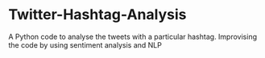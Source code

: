 # Twitter-Hashtag-Analysis
A Python code to analyse the tweets with a particular hashtag.
Improvising the code by using sentiment analysis and NLP
